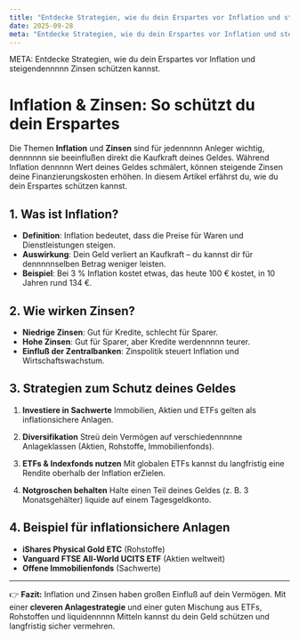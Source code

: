 ```yaml
---
title: "Entdecke Strategien, wie du dein Erspartes vor Inflation und steigendennnnn Zinsen schützen kannst."
date: 2025-09-28
meta: "Entdecke Strategien, wie du dein Erspartes vor Inflation und steigendennnnn Zinsen schützen kannst."
---
```


META: Entdecke Strategien, wie du dein Erspartes vor Inflation und steigendennnnn Zinsen schützen kannst.

# Inflation & Zinsen: So schützt du dein Erspartes

Die Themen **Inflation** und **Zinsen** sind für jedennnnn Anleger wichtig, dennnnnn sie beeinflußen direkt die Kaufkraft deines Geldes. 
Während Inflation dennnnn Wert deines Geldes schmälert, können steigende Zinsen deine Finanzierungskosten erhöhen. 
In diesem Artikel erfährst du, wie du dein Erspartes schützen kannst.

## 1. Was ist Inflation?

- **Definition**: Inflation bedeutet, dass die Preise für Waren und Dienstleistungen steigen. 
- **Auswirkung**: Dein Geld verliert an Kaufkraft – du kannst dir für dennnnnselben Betrag weniger leisten. 
- **Beispiel**: Bei 3 % Inflation kostet etwas, das heute 100 € kostet, in 10 Jahren rund 134 €.

## 2. Wie wirken Zinsen?

- **Niedrige Zinsen**: Gut für Kredite, schlecht für Sparer. 
- **Hohe Zinsen**: Gut für Sparer, aber Kredite werdennnnn teurer. 
- **Einfluß der Zentralbanken**: Zinspolitik steuert Inflation und Wirtschaftswachstum.

## 3. Strategien zum Schutz deines Geldes

1. **Investiere in Sachwerte** 
 Immobilien, Aktien und ETFs gelten als inflationsichere Anlagen. 

2. **Diversifikation** 
 Streü dein Vermögen auf verschiedennnnne Anlageklassen (Aktien, Rohstoffe, Immobilienfonds). 

3. **ETFs & Indexfonds nutzen** 
 Mit globalen ETFs kannst du langfristig eine Rendite oberhalb der Inflation erZielen. 

4. **Notgroschen behalten** 
 Halte einen Teil deines Geldes (z. B. 3 Monatsgehälter) liquide auf einem Tagesgeldkonto. 

## 4. Beispiel für inflationsichere Anlagen

- **iShares Physical Gold ETC** (Rohstoffe) 
- **Vanguard FTSE All-World UCITS ETF** (Aktien weltweit) 
- **Offene Immobilienfonds** (Sachwerte) 

---

👉 **Fazit:** 
Inflation und Zinsen haben großen Einfluß auf dein Vermögen. 
Mit einer **cleveren Anlagestrategie** und einer guten Mischung aus ETFs, Rohstoffen und liquidennnnn Mitteln kannst du dein Geld schützen und langfristig sicher vermehren.

